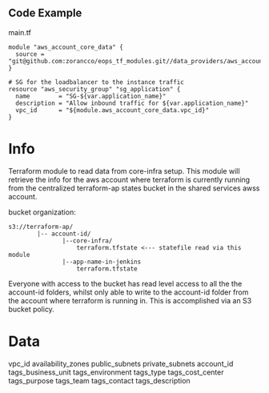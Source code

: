 ## Code Example

main.tf
```hcl-terraform
module "aws_account_core_data" {
  source = "git@github.com:zorancco/eops_tf_modules.git//data_providers/aws_account_core_data"
}

# SG for the loadbalancer to the instance traffic
resource "aws_security_group" "sg_application" {
  name        = "SG-${var.application_name}"
  description = "Allow inbound traffic for ${var.application_name}"
  vpc_id      = "${module.aws_account_core_data.vpc_id}"
}
```

# Info

Terraform module to read data from core-infra setup. This module will retrieve the info for the aws account where terraform is currently running from the centralized terraform-ap 
states bucket in the shared services awss account.

 bucket organization:
 
 ```
 s3://terraform-ap/
         |-- account-id/
                |--core-infra/
                    terraform.tfstate <--- statefile read via this module
                |--app-name-in-jenkins
                    terraform.tfstate

```

Everyone with access to the bucket has read level access to all the the account-id folders, whilst only able to write to 
the account-id folder from the account where terraform is running in. This is accomplished via an S3 bucket policy.

# Data
vpc_id
availability_zones
public_subnets
private_subnets
account_id
tags_business_unit
tags_environment
tags_type
tags_cost_center
tags_purpose
tags_team
tags_contact
tags_description